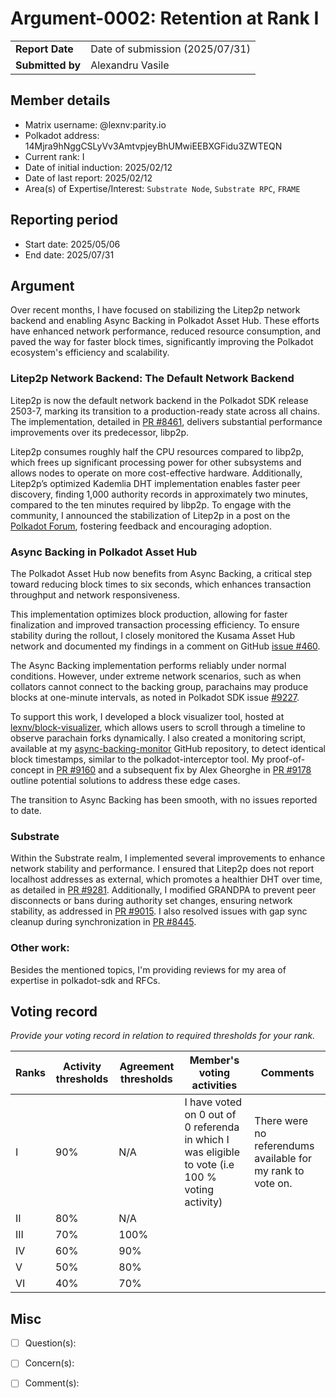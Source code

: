 # Argument-0002: Retention at Rank I

|                 |                                                                                             |
| --------------- | ------------------------------------------------------------------------------------------- |
| **Report Date** | Date of submission (2025/07/31)                                                             |
| **Submitted by**| Alexandru Vasile                                                                            |


## Member details

- Matrix username: @lexnv:parity.io
- Polkadot address: 14Mjra9hNggCSLyVv3AmtvpjeyBhUMwiEEBXGFidu3ZWTEQN
- Current rank: I
- Date of initial induction: 2025/02/12
- Date of last report: 2025/02/12
- Area(s) of Expertise/Interest: `Substrate Node`, `Substrate RPC`, `FRAME`


## Reporting period

- Start date: 2025/05/06
- End date: 2025/07/31


## Argument

Over recent months, I have focused on stabilizing the Litep2p network backend and enabling Async Backing in Polkadot Asset Hub. These efforts have enhanced network performance, reduced resource consumption, and paved the way for faster block times, significantly improving the Polkadot ecosystem's efficiency and scalability.

### Litep2p Network Backend: The Default Network Backend

Litep2p is now the default network backend in the Polkadot SDK release 2503-7, marking its transition to a production-ready state across all chains. The implementation, detailed in [PR #8461](https://github.com/paritytech/polkadot-sdk/pull/8461), delivers substantial performance improvements over its predecessor, libp2p.

Litep2p consumes roughly half the CPU resources compared to libp2p, which frees up significant processing power for other subsystems and allows nodes to operate on more cost-effective hardware. Additionally, Litep2p’s optimized Kademlia DHT implementation enables faster peer discovery, finding 1,000 authority records in approximately two minutes, compared to the ten minutes required by libp2p. To engage with the community, I announced the stabilization of Litep2p in a post on the [Polkadot Forum]((https://forum.polkadot.network/t/announcing-the-stabilization-of-the-litep2p-network-backend/13712)), fostering feedback and encouraging adoption.


### Async Backing in Polkadot Asset Hub

The Polkadot Asset Hub now benefits from Async Backing, a critical step toward reducing block times to six seconds, which enhances transaction throughput and network responsiveness.

This implementation optimizes block production, allowing for faster finalization and improved transaction processing efficiency.
To ensure stability during the rollout, I closely monitored the Kusama Asset Hub network and documented my findings in a comment on GitHub [issue #460](https://github.com/polkadot-fellows/runtimes/issues/460#issuecomment-3078678176).

The Async Backing implementation performs reliably under normal conditions. However, under extreme network scenarios, such as when collators cannot connect to the backing group, parachains may produce blocks at one-minute intervals, as noted in Polkadot SDK issue [#9227](https://github.com/paritytech/polkadot-sdk/issues/9227).

To support this work, I developed a block visualizer tool, hosted at [lexnv/block-visualizer](https://lexnv.github.io/block-visualizer/), which allows users to scroll through a timeline to observe parachain forks dynamically. I also created a monitoring script, available at my [async-backing-monitor](https://github.com/lexnv/async-backing-monitor) GitHub repository, to detect identical block timestamps, similar to the polkadot-interceptor tool. My proof-of-concept in [PR #9160](https://github.com/paritytech/polkadot-sdk/pull/9160) and a subsequent fix by Alex Gheorghe in [PR #9178](https://github.com/paritytech/polkadot-sdk/pull/9178) outline potential solutions to address these edge cases.

The transition to Async Backing has been smooth, with no issues reported to date.

### Substrate

Within the Substrate realm, I implemented several improvements to enhance network stability and performance. I ensured that Litep2p does not report localhost addresses as external, which promotes a healthier DHT over time, as detailed in [PR #9281](https://github.com/paritytech/polkadot-sdk/pull/9281). Additionally, I modified GRANDPA to prevent peer disconnects or bans during authority set changes, ensuring network stability, as addressed in [PR #9015](https://github.com/paritytech/polkadot-sdk/pull/9015). I also resolved issues with gap sync cleanup during synchronization in [PR #8445](https://github.com/paritytech/polkadot-sdk/pull/8445).


### Other work:

Besides the mentioned topics, I'm providing reviews for my area of expertise in polkadot-sdk and RFCs.

## Voting record
*Provide your voting record in relation to required thresholds for your rank.*

|  Ranks | Activity thresholds | Agreement thresholds | Member's voting activities | Comments |
|---|---|---|---|---|
|I  |90%   |N/A   | I have voted on 0 out of 0 referenda in which I was eligible to vote (i.e 100 % voting activity)  | There were no referendums available for my rank to vote on. |
|II |80%   |N/A   |   |  |
|III|70%   |100%  |   |  |
|IV |60%   |90%   |   |  |
|V  |50%   |80%   |   |  |
|VI |40%   |70%   |   |  |

## Misc

- [ ] Question(s): 

- [ ] Concern(s): 

- [ ] Comment(s): 

